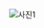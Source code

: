 ![사진1](https://user-images.githubusercontent.com/54029707/224646660-9613b152-9c0a-4635-b698-3836ff781bf6.png)
